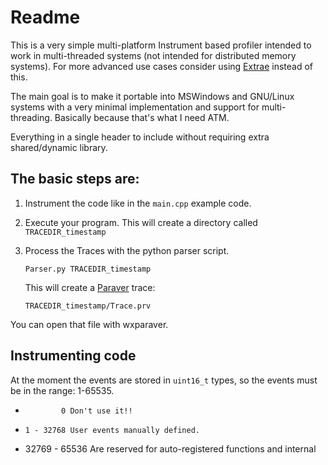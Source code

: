 Readme
=======

This is a very simple multi-platform Instrument based profiler
intended to work in multi-threaded systems (not intended for
distributed memory systems). For more advanced use cases consider
using [Extrae](https://tools.bsc.es/extrae) instead of this.


The main goal is to make it portable into MSWindows and GNU/Linux
systems with a very minimal implementation and support for
multi-threading. Basically because that's what I need ATM.

Everything in a single header to include without requiring extra
shared/dynamic library.

The basic steps are:
--------------------

1. Instrument the code like in the `main.cpp` example code.
2. Execute your program. This will create a directory called `TRACEDIR_timestamp`
3. Process the Traces with the python parser script.

	```
	Parser.py TRACEDIR_timestamp
	```

	This will create a [Paraver](https://tools.bsc.es/paraver) trace: 

	```
	TRACEDIR_timestamp/Trace.prv
	```

You can open that file with wxparaver.

Instrumenting code
------------------

At the moment the events are stored in `uint16_t` types, so the events
must be in the range: 1-65535.

-             0 Don't use it!!
-     1 - 32768 User events manually defined.
- 32769 - 65536 Are reserved for auto-registered functions and internal 
